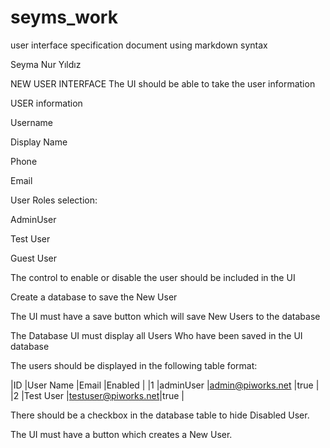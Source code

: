 # seyms_work

user interface specification document using markdown syntax

Seyma Nur Yıldız

NEW USER INTERFACE
The UI should be able to take the user information

USER information

Username

Display Name

Phone

Email

User Roles selection:

AdminUser

Test User

Guest User

The control to enable or disable the user should be included in the UI

Create a database to save the New User

The UI must have a save button which will save New Users to the database

The Database UI must display all Users Who have been saved in the UI database

The users should be displayed in the following table format:

|ID |User Name |Email |Enabled |
|1 |adminUser |admin@piworks.net |true | 
|2 |Test User |testuser@piworks.net|true |

There should be a checkbox in the database table to hide Disabled User.

The UI must have a button which creates a New User.
